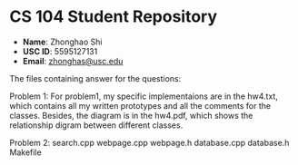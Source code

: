 # CS 104 Student Repository

- **Name**: Zhonghao Shi	
- **USC ID**: 5595127131
- **Email**: zhonghas@usc.edu

The files containing answer for the questions:

Problem 1: For problem1, my specific implementaions are in the
hw4.txt, which contains all my written prototypes and all the comments 
for the classes. Besides, the diagram is in the hw4.pdf, which
shows the relationship digram between different classes.

Problem 2: search.cpp webpage.cpp webpage.h database.cpp database.h Makefile




